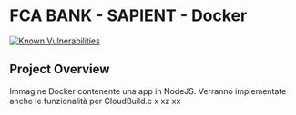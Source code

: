# FCA BANK - SAPIENT - Docker

[![Known Vulnerabilities](https://snyk.io/package/npm/snyk/badge.svg)](https://snyk.io/package/npm/snyk)
<br>

## Project Overview

Immagine Docker contenente una app in NodeJS.
Verranno implementate anche le funzionalità per CloudBuild.c x xz xx
